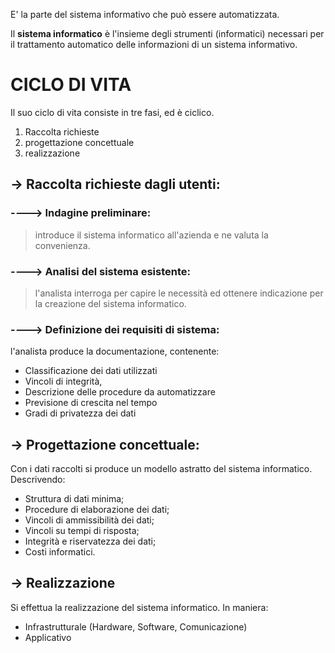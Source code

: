 
E' la parte del sistema informativo che può essere automatizzata.

Il **sistema informatico** è l'insieme degli strumenti (informatici) necessari per il trattamento automatico delle informazioni di un sistema informativo.

# CICLO DI VITA

Il suo ciclo di vita consiste in tre fasi, ed è ciclico.

1. Raccolta richieste
2. progettazione concettuale 
3. realizzazione

## -> Raccolta richieste dagli utenti:

### ----> **Indagine preliminare**: 
>introduce il sistema informatico all'azienda e ne valuta la convenienza.
	

### ----> **Analisi del sistema esistente**: 
>l'analista interroga per capire le necessità ed ottenere indicazione per la creazione del sistema informatico.
	
### ----> **Definizione dei requisiti di sistema**:
l'analista produce la documentazione, contenente:
-  Classificazione dei dati utilizzati
- Vincoli di integrità,
- Descrizione delle procedure da automatizzare
- Previsione di crescita nel tempo
- Gradi di privatezza dei dati
	
## -> Progettazione concettuale:

Con i dati raccolti si produce un modello astratto del sistema informatico.
Descrivendo:
- Struttura di dati minima;
- Procedure di elaborazione dei dati;
- Vincoli di ammissibilità dei dati;
- Vincoli su tempi di risposta;
- Integrità e riservatezza dei dati;
- Costi informatici.

## -> Realizzazione
Si effettua la realizzazione del sistema informatico.
In maniera:
- Infrastrutturale (Hardware, Software, Comunicazione)
- Applicativo 

